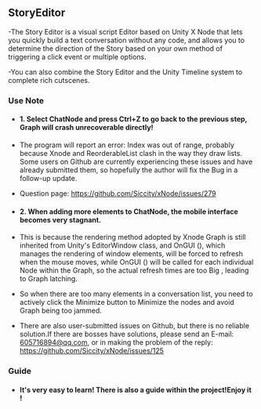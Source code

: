 ## StoryEditor

-The Story Editor is a visual script Editor based on Unity X Node that lets you quickly build a text conversation without any code, and allows you to determine the direction of the Story based on your own method of triggering a click event or multiple options. 

-You can also combine the Story Editor and the Unity Timeline system to complete rich cutscenes.

### Use Note

- #### 1. Select ChatNode and press Ctrl+Z to go back to the previous step, Graph will crash unrecoverable directly!

 - The program will report an error: Index was out of range, probably because Xnode and ReorderableList clash in the way they draw lists.
   Some users on Github are currently experiencing these issues and have already submitted them, so hopefully the author will fix the Bug in a follow-up update.

 - Question page: https://github.com/Siccity/xNode/issues/279

- #### 2. When adding more elements to ChatNode, the mobile interface becomes very stagnant.

 - This is because the rendering method adopted by Xnode Graph is still inherited from Unity's EditorWindow class, and OnGUI (), which manages the rendering of window elements,      will be forced to refresh when the mouse moves, while OnGUI () will be called for each individual Node within the Graph, so the actual refresh times are too Big , leading to    Graph latching.

 - So when there are too many elements in a conversation list, you need to actively click the Minimize button to Minimize the nodes and avoid Graph being too jammed.
 
 - There are also user-submitted issues on Github, but there is no reliable solution.If there are bosses have solutions, please send an E-mail: 605716894@qq.com, or in making the    problem of the reply: https://github.com/Siccity/xNode/issues/125


### Guide

- #### It's very easy to learn! There is also a guide within the project!Enjoy it !

